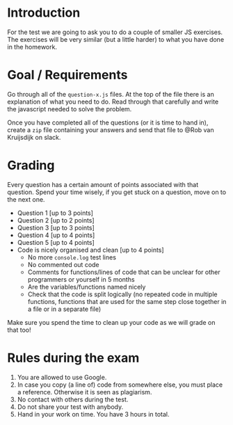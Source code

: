 # Introduction

For the test we are going to ask you to do a couple of smaller JS exercises. The exercises will be very similar (but a little harder) to what you have done in the homework.

# Goal / Requirements
Go through all of the `question-x.js` files. At the top of the file there is an explanation of what you need to do. Read through that carefully and write the javascript needed to solve the problem.

Once you have completed all of the questions (or it is time to hand in), create a `zip` file containing your answers and send that file to @Rob van Kruijsdijk on slack.

# Grading
Every question has a certain amount of points associated with that question. Spend your time wisely, if you get stuck on a question, move on to the next one. 

- Question 1 [up to 3 points]
- Question 2 [up to 2 points]
- Question 3 [up to 3 points]
- Question 4 [up to 4 points]
- Question 5 [up to 4 points]
- Code is nicely organised and clean [up to 4 points]
  - No more `console.log` test lines
  - No commented out code
  - Comments for functions/lines of code that can be unclear for other programmers or yourself in 5 months
  - Are the variables/functions named nicely
  - Check that the code is split logically (no repeated code in multiple functions, functions that are used for the same step close together in a file or in a separate file)

Make sure you spend the time to clean up your code as we will grade on that too!

# Rules during the exam

1. You are allowed to use Google.
2. In case you copy (a line of) code from somewhere else, you must place a reference. Otherwise it is seen as plagiarism.
3. No contact with others during the test.
4. Do not share your test with anybody.
5. Hand in your work on time. You have 3 hours in total.